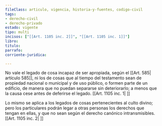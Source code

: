 ```yaml
---
fileClass: articulo, vigencia, historia-y-fuentes, codigo-civil
tags:
- derecho-civil
- derecho-privado
estado: vigente
tipo: multi
incisos: ["[[Art. 1105 inc. 2]]", "[[Art. 1105 inc. 1]]"]
libro:
titulo:
parrafo:
corriente-juridica:

---
```

No vale el legado de cosa incapaz de ser apropiada, según el [[Art. 585| artículo 585]], ni los de cosas que al tiempo del testamento sean de propiedad nacional o municipal y de uso público, o formen parte de un edificio, de manera que no puedan separarse sin deteriorarlo; a menos que la causa cese antes de deferirse el legado. [[Art. 1105 inc. 1| ]]

Lo mismo se aplica a los legados de cosas pertenecientes al culto divino; pero los particulares podrán legar a otras personas los derechos que tengan en ellas, y que no sean según el derecho canónico intransmisibles. [[Art. 1105 inc. 2| ]]